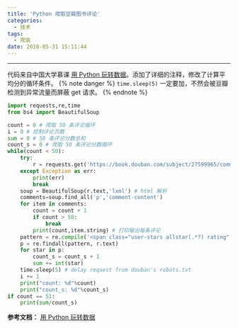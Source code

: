 ```yaml
---
title: 'Python 爬取豆瓣图书评论'
categories:
  - 技术
tags:
  - 爬虫
date: 2018-05-31 15:11:44
---
```


---
代码来自中国大学慕课 [用 Python 玩转数据](https://www.icourse163.org/learn/NJU-1001571005?tid=1002097008#/learn/announce)。添加了详细的注释，修改了计算平均分的循环条件。
{% note danger %}
`time.sleep(5)` 一定要加，不然会被豆瓣检测到异常流量而屏蔽 get 请求。
{% endnote %}
<!-- more -->

```Python
import requests,re,time
from bs4 import BeautifulSoup

count = 0 # 爬取 50 条评论循环
i = 0 # 控制评论页数
sum = 0 # 50 条评论分数总和
count_s = 0 # 爬取 50 条评论分数循环
while(count < 50):
    try:
        r = requests.get('https://book.douban.com/subject/27599965/comments/hot?p=' + str(i+1))
    except Exception as err:
        print(err)
        break 
    soup = BeautifulSoup(r.text,'lxml') # html 解析
    comments=soup.find_all('p','comment-content')
    for item in comments:
        count = count + 1
        if count > 50:
            break
        print(count,item.string) # 打印输出每条评论
    pattern = re.compile('<span class="user-stars allstar(.*?) rating"') # 构建获取分数的正则表达式
    p = re.findall(pattern, r.text)
    for star in p:    
        count_s = count_s + 1
        sum += int(star)
    time.sleep(5) # delay request from douban's robots.txt
    i += 1
    print("count: %d"%count)
    print("count_s: %d"%count_s)
if count == 51:
    print(sum/count_s)
```

**参考文档：**
[用 Python 玩转数据](https://www.icourse163.org/learn/NJU-1001571005?tid=1002097008#/learn/content?type=detail&id=1002858587&cid=1003258763)
